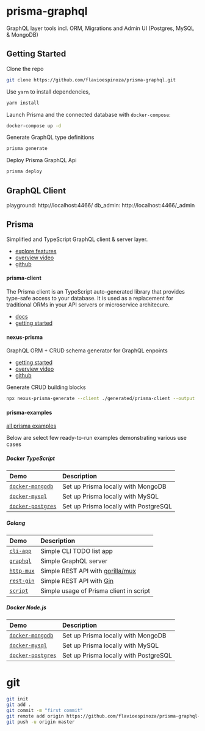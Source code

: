 # prisma-graphql

GraphQL layer tools incl. ORM, Migrations and Admin UI (Postgres, MySQL & MongoDB)

## Getting Started

Clone the repo
```bash
git clone https://github.com/flavioespinoza/prisma-graphql.git
```

Use `yarn` to install dependencies,
```bash
yarn install
```

Launch Prisma and the connected database with `docker-compose`:
```bash
docker-compose up -d
```

Generate GraphQL type definitions
```bash
prisma generate
```

Deploy Prisma GraphQL Api
```bash
prisma deploy
```

## GraphQL Client
playground: http://localhost:4466/
db_admin: http://localhost:4466/_admin

## Prisma

Simplified and TypeScript GraphQL client & server layer.
- [explore features](https://www.prisma.io/docs/get-started/04-explore-features-f001/)
- [overview video](https://www.youtube.com/watch?v=nKmjKKyK5vc)
- [github](https://github.com/prisma/prisma)

#### prisma-client

The Prisma client is an TypeScript auto-generated library that provides type-safe access to your database. It is used as a replacement for traditional ORMs in your API servers or microservice architecure.
- [docs](https://www.prisma.io/client/client-typescript/)
- [getting started](https://www.prisma.io/docs/1.34/get-started/01-setting-up-prisma-new-database-TYPESCRIPT-t002/)

#### nexus-prisma

GraphQL ORM + CRUD schema generator for GraphQL enpoints
- [getting started](https://nexus.js.org/docs/database-access-with-prisma#getting-started)
- [overview video](https://www.youtube.com/watch?v=1qB8vQwWwIc)
- [github](https://github.com/prisma/nexus-prisma)

Generate CRUD building blocks
```bash
npx nexus-prisma-generate --client ./generated/prisma-client --output ./generated/nexus-prisma
```

#### prisma-examples

[all prisma examples](https://github.com/prisma/prisma-examples)

Below are select few ready-to-run examples demonstrating various use cases

##### Docker TypeScript

| Demo | Description |
|:------|:----------|
| [`docker-mongodb`](https://github.com/prisma/prisma-examples/tree/master/typescript/docker-mongodb) | Set up Prisma locally with MongoDB |
| [`docker-mysql`](https://github.com/prisma/prisma-examples/tree/master/typescript/docker-mysql) | Set up Prisma locally with MySQL |
| [`docker-postgres`](https://github.com/prisma/prisma-examples/tree/master/typescript/docker-postgres) | Set up Prisma locally with PostgreSQL |

##### Golang

| Demo | Description |
|:------|:----------|
| [`cli-app`](https://github.com/prisma/prisma-examples/tree/master/go/cli-app) | Simple CLI TODO list app |
| [`graphql`](https://github.com/prisma/prisma-examples/tree/master/go/graphql) | Simple GraphQL server |
| [`http-mux`](https://github.com/prisma/prisma-examples/tree/master/go/http-mux) | Simple REST API with [gorilla/mux](https://github.com/gorilla/mux) |
| [`rest-gin`](https://github.com/prisma/prisma-examples/tree/master/go/rest-gin) | Simple REST API with [Gin](https://github.com/gin-gonic/gin) |
| [`script`](https://github.com/prisma/prisma-examples/tree/master/go/script) | Simple usage of Prisma client in script |

##### Docker Node.js

| Demo | Description |
|:------|:----------|
| [`docker-mongodb`](https://github.com/prisma/prisma-examples/tree/master/node/docker-mongodb) | Set up Prisma locally with MongoDB |
| [`docker-mysql`](https://github.com/prisma/prisma-examples/tree/master/node/docker-mysql) | Set up Prisma locally with MySQL |
| [`docker-postgres`](https://github.com/prisma/prisma-examples/tree/master/node/docker-postgres) | Set up Prisma locally with PostgreSQL |


# git 



```bash
git init
git add .
git commit -m "first commit"
git remote add origin https://github.com/flavioespinoza/prisma-graphql-server.git
git push -u origin master
```
